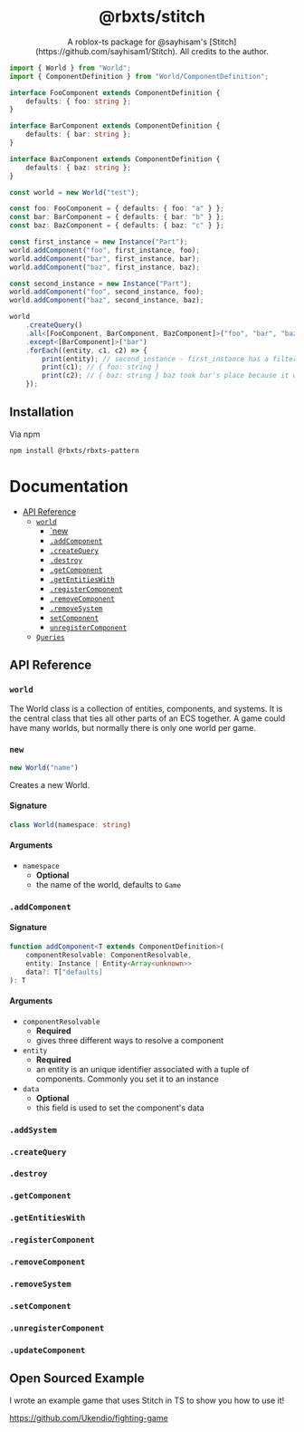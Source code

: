 <h1 align="center">@rbxts/stitch</h1>

<p align="center">
A roblox-ts package for @sayhisam's [Stitch](https://github.com/sayhisam1/Stitch). All credits to the author.
</p>

```ts
import { World } from "World";
import { ComponentDefinition } from "World/ComponentDefinition";

interface FooComponent extends ComponentDefinition {
	defaults: { foo: string };
}

interface BarComponent extends ComponentDefinition {
	defaults: { bar: string };
}

interface BazComponent extends ComponentDefinition {
	defaults: { baz: string };
}

const world = new World("test");

const foo: FooComponent = { defaults: { foo: "a" } };
const bar: BarComponent = { defaults: { bar: "b" } };
const baz: BazComponent = { defaults: { baz: "c" } };

const first_instance = new Instance("Part");
world.addComponent("foo", first_instance, foo);
world.addComponent("bar", first_instance, bar);
world.addComponent("baz", first_instance, baz);

const second_instance = new Instance("Part");
world.addComponent("foo", second_instance, foo);
world.addComponent("baz", second_instance, baz);

world
	.createQuery()
	.all<[FooComponent, BarComponent, BazComponent]>("foo", "bar", "baz")
	.except<[BarComponent]>("bar")
	.forEach((entity, c1, c2) => {
		print(entity); // second_instance - first_instance has a filtered out component thus wont be included
		print(c1); // { foo: string }
		print(c2); // { baz: string } baz took bar's place because it was filtered out
	});
```

## Installation

Via npm

```
npm install @rbxts/rbxts-pattern
```

# Documentation

- [API Reference](#api-reference)
  - [`world`](#world)
	- [`new](#new)
	- [`.addComponent`](#.addComponent)
	- [`.createQuery`](#.createQuery)
	- [`.destroy`](#.destroy)
	- [`.getComponent`](#.getComponent)
	- [`.getEntitiesWith`](#.getEntitiesWith)
	- [`.registerComponent`](#.registerComponent)
	- [`.removeComponent`](#.removeComponent)
	- [`.removeSystem`](#.removeSystem)
	- [`setComponent`](#setComponent)
	- [`unregisterComponent`](#unregisterComponent)
  - [`Queries`](#Queries)

## API Reference 

### `world`

The World class is a collection of entities, components, and systems. It is the central class that ties all other parts of an ECS together. A game could have many worlds, but normally there is only one world per game.

### `new`
```ts
new World("name")
```

Creates a new World.

#### Signature

```ts
class World(namespace: string)
```

#### Arguments

- `namespace`
  - **Optional**
  - the name of the world, defaults to `Game`

### `.addComponent`

#### Signature

```ts
function addComponent<T extends ComponentDefinition>(
	componentResolvable: ComponentResolvable,
	entity: Instance | Entity<Array<unknown>>
	data?: T["defaults]
): T
```

#### Arguments

- `componentResolvable`
  - **Required**
  - gives three different ways to resolve a component
- `entity`
  - **Required**
  - an entity is an unique identifier associated with a tuple of components. Commonly you set it to an instance
- `data`
  - **Optional**
  - this field is used to set the component's data

### `.addSystem`

### `.createQuery`

### `.destroy`

### `.getComponent`

### `.getEntitiesWith`

### `.registerComponent`

### `.removeComponent`

### `.removeSystem`

### `.setComponent`

### `.unregisterComponent`

### `.updateComponent`


## Open Sourced Example

I wrote an example game that uses Stitch in TS to show you how to use it!

https://github.com/Ukendio/fighting-game
